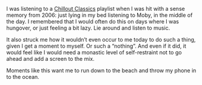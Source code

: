 ---
---
I was listening to a [Chillout Classics](https://open.spotify.com/playlist/37i9dQZF1DXcG4kXwIFULb?si=ecbb9a2316f14357) playlist when I was hit with a sense memory from 2006: just lying in my bed listening to Moby, in the middle of the day. I remembered that I would often do this on days where I was hungover, or just feeling a bit lazy. Lie around and listen to music.

It also struck me how it wouldn’t even occur to me today to do such a thing, given I get a moment to myself. Or such a “nothing”. And even if it did, it would feel like I would need a monastic level of self-restraint not to go ahead and add a screen to the mix.

Moments like this want me to run down to the beach and throw my phone in to the ocean.